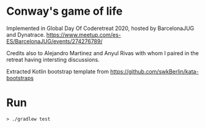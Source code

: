 # Conway's game of life

Implemented in Global Day Of Coderetreat 2020, hosted by BarcelonaJUG and Dynatrace.
https://www.meetup.com/es-ES/BarcelonaJUG/events/274276789/

Credits also to Alejandro Martinez and Anyul Rivas with whom I paired in the retreat having intersting discussions.

Extracted Kotlin bootstrap template from
https://github.com/swkBerlin/kata-bootstraps

# Run
```shell script
> ./gradlew test
```